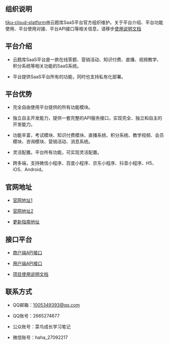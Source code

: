 ## 组织说明

[tiku-cloud-platform](https://github.com/tiku-cloud-platform)由云题库SaaS平台官方组织维护。关于平台介绍、平台功能使用、平台使用对接、平台API接口等相关信息，请移步[使用说明文档](https://github.com/tiku-cloud-platform/.github)

## 平台介绍

- 云题库SaaS平台是一款在线答题、营销活动、知识付费、直播、视频教学、积分系统等相关功能的SaaS系统。

- 平台提供SaaS平台所有的功能，同时也支持私有化部署。

## 平台优势

- 完全自由使用平台提供的所有功能模块。

- 独立自主开发能力，提供一套完整的API服务接口，实现完全、独立和自主的开发能力。

- 功能丰富，考试模块、知识付费模块、直播系统、积分系统、教学视频、会员模块、咨询模块、营销活动、消息系统。

- 灵活配置。平台所有功能，可实现灵活配置。

- 跨多端，支持微信小程序、百度小程序、京东小程序、抖音小程序、H5、iOS、Android。

## 官网地址

- [官网地址1](https://www.tiku-cloud.com/)

- [官网地址2](https://www.qqdeveloper.com/)

- [更新指南地址](https://www.tiku-cloud.com/)

## 接口平台

- [商户端API接口](https://www.tiku-cloud.com/)

- [用户端API接口](https://www.tiku-cloud.com/)

- [项目使用说明文档](https://www.tiku-cloud.com/)

## 联系方式

- QQ邮箱：1005349393@qq.com

- QQ账号：2665274677

- 公众账号：菜鸟成长学习笔记

- 微信账号：haha_27092217


